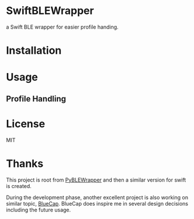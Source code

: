 # SwiftBLEWrapper

a Swift BLE wrapper for easier profile handing.

# Installation

# Usage

## Profile Handling

# License

MIT

# Thanks

This project is root from [PyBLEWrapper](https://github.com/brettchien/PyBLEWrapper) and then a similar version for swift is created.

During the development phase, another excellent project is also working on similar topic, [BlueCap](https://github.com/troystribling/BlueCap). BlueCap does inspire me in several design decisions including the future usage.
